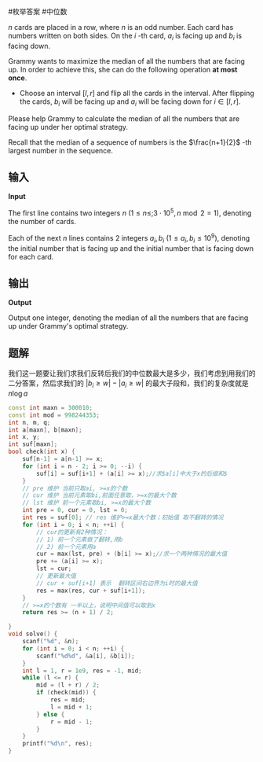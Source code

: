 #枚举答案 #中位数 

$n$ cards are placed in a row, where $n$ is an odd number. Each card has numbers written on both sides. On the $i$ -th card, $a_i$ is facing up and $b_i$ is facing down.

Grammy wants to maximize the median of all the numbers that are facing up. In order to achieve this, she can do the following operation **at most once**.

-   Choose an interval $[l,r]$ and flip all the cards in the interval. After flipping the cards, $b_i$ will be facing up and $a_i$ will be facing down for $i \in [l,r]$.

Please help Grammy to calculate the median of all the numbers that are facing up under her optimal strategy.

Recall that the median of a sequence of numbers is the $\frac{n+1}{2}$ \-th largest number in the sequence.

## 输入
**Input**

The first line contains two integers $n$ ($1 \leq n \leq; 3 \cdot 10^5, n \bmod 2 = 1$), denoting the number of cards.

Each of the next $n$ lines contains $2$ integers $a_i,b_i$ ($1 \leq a_i,b_i \leq 10^9$), denoting the initial number that is facing up and the initial number that is facing down for each card.

## 输出
**Output**

Output one integer, denoting the median of all the numbers that are facing up under Grammy's optimal strategy.

## 题解
我们这一题要让我们求我们反转后我们的中位数最大是多少，我们考虑到用我们的二分答案，然后求我们的 $|b_{i}\geq w|-|a_{i}\geq w|$ 的最大子段和，我们的复杂度就是 $n\log a$

```cpp
const int maxn = 300010;
const int mod = 998244353;
int n, m, q;
int a[maxn], b[maxn];
int x, y;
int suf[maxn];
bool check(int x) {
    suf[n-1] = a[n-1] >= x;
    for (int i = n - 2; i >= 0; --i) {
        suf[i] = suf[i+1] + (a[i] >= x);//求$a[i]中大于x的后缀和$
    }
    // pre 维护 当前只取ai, >=x的个数
    // cur 维护 当前元素取bi,前面任意取，>=x的最大个数
    // lst 维护 前一个元素取bi, >=x的最大个数 
    int pre = 0, cur = 0, lst = 0;
    int res = suf[0]; // res 维护>=x最大个数；初始值 取不翻转的情况 
    for (int i = 0; i < n; ++i) {
        // cur的更新有2种情况：
        // 1) 前一个元素做了翻转,用b 
        // 2) 前一个元素用a
        cur = max(lst, pre) + (b[i] >= x);//求一个两种情况的最大值
        pre += (a[i] >= x);
        lst = cur;
        // 更新最大值
        // cur + suf[i+1] 表示  翻转区间右边界为i时的最大值 
        res = max(res, cur + suf[i+1]);
    }
    // >=x的个数有 一半以上，说明中间值可以取到x 
    return res >= (n + 1) / 2; 

}
void solve() { 
    scanf("%d", &n);
    for (int i = 0; i < n; ++i) {
        scanf("%d%d", &a[i], &b[i]);
    }
    int l = 1, r = 1e9, res = -1, mid;
    while (l <= r) {
        mid = (l + r) / 2;
        if (check(mid)) {
            res = mid;
            l = mid + 1;
        } else {
            r = mid - 1;
        }
    }
    printf("%d\n", res);
}
```